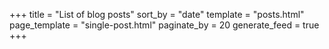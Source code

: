 +++
title = "List of blog posts"
sort_by = "date"
template = "posts.html"
page_template = "single-post.html"
paginate_by = 20
generate_feed = true
+++

